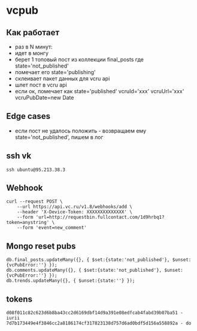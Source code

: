 # vcpub

## Как работает

- раз в N минут:
- идет в монгу
- берет 1 топовый пост из коллекции final_posts где state='not_published'
- помечает его state='publishing'
- склеивает пакет данных для vcru api
- шлет пост в vcru api
- если ок, помечает как state='published' vcruId='xxx' vcruUrl='xxx' vcruPubDate=new Date

## Edge cases

- если пост не удалось положить - возвращаем ему state='not_published', пишем в лог

## ssh vk

    ssh ubuntu@95.213.38.3

## Webhook

    curl --request POST \
        --url https://api.vc.ru/v1.8/webhooks/add \
        --header 'X-Device-Token: XXXXXXXXXXXXXX' \
        --form 'url=http://requestbin.fullcontact.com/1d9hrbq1?token=anystring' \
        --form 'event=new_comment'

## Mongo reset pubs

    db.final_posts.updateMany({}, { $set:{state:'not_published'}, $unset:{vcPubError:''} });
    db.comments.updateMany({}, { $set:{state:'not_published'}, $unset:{vcPubError:''} });
    db.trends.updateMany({}, { $unset:{state:''} });

## tokens

    d08f011c82c623d6b8ba43cc2d6169dbf14d9a391e08edfcab4fabd39b07ba51 - iurii
    7d7b173449e4f3846cc2a8186174cf317823138d757d6ad0bdf5d156a558892a - do
